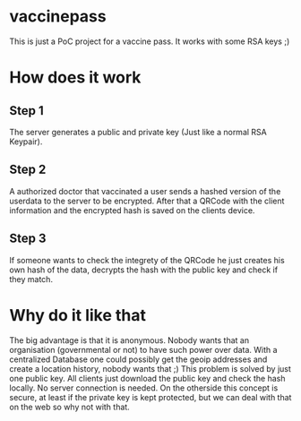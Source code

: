 # vaccinepass
This is just a PoC project for a vaccine pass. It works with some RSA keys ;)
# How does it work
## Step 1
The server generates a public and private key (Just like a normal RSA Keypair).
## Step 2
A authorized doctor that vaccinated a user sends a hashed version of the userdata to the server to be encrypted.
After that a QRCode with the client information and the encrypted hash is saved on the clients device.
## Step 3
If someone wants to check the integrety of the QRCode he just creates his own hash of the data, decrypts the hash with the public key and check if they match.
# Why do it like that
The big advantage is that it is anonymous. Nobody wants that an organisation (governmental or not) to have such power over data.
With a centralized Database one could possibly get the geoip addresses and create a location history, nobody wants that ;)
This problem is solved by just one public key. All clients just download the public key and check the hash locally. No server connection is needed.
On the otherside this concept is secure, at least if the private key is kept protected, but we can deal with that on the web so why not with that.
